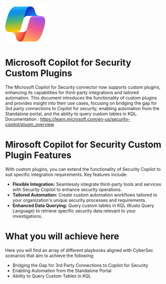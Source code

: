 ![Copilot for Security Overview](https://github.com/Azure/Copilot-For-Security/blob/main/Images/ic_fluent_copilot_64_64%402x.png)
# Microsoft Copilot for Security Custom Plugins
The Microsoft Copilot for Security  connector now supports custom plugins, enhancing its capabilities for third-party integrations and tailored automation. This document introduces the functionality of custom plugins and provides insight into their use cases, focusing on bridging the gap for 3rd party connections to Copilot for security, enabling automation from the Standalone portal, and the ability to query custom tables in KQL.
Documentation : https://learn.microsoft.com/en-us/security-copilot/plugin_overview

# Mirosoft Copilot for Security Custom Plugin Features

With custom plugins, you can extend the functionality of Security Copilot to suit specific integration requirements. Key features include:
- **Flexible Integration:** Seamlessly integrate third-party tools and services with Security Copilot to enhance security operations.
- **Tailored Automation:** Create custom automation workflows tailored to your organization's unique security processes and requirements.
- **Enhanced Data Querying:** Query custom tables in KQL (Kusto Query Language) to retrieve specific security data relevant to your investigations.

# What you will achieve here

Here you will find an array of different playbooks aligned with CyberSec scenarios that aim to achieve the following:
- Bridging the Gap for 3rd Party Connections to Copilot for Security
- Enabling Automation from the Standalone Portal
- Ability to Query Custom Tables in KQL




